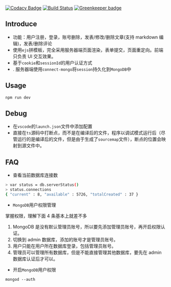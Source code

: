 [![Codacy Badge][codacy_badge]][codacy_link] [![Build Status][travis_badge]][travis_link] [![Greenkeeper badge][greenkeeper_badge]][greenkeeper_link]

## Introduce

- 功能：用户注册，登录，账号删除，发表/修改/删除文章(支持 markdown 编辑)，发表/删除评论
- 使用`ejs`拼模板，完全采用服务器端页面渲染，表单提交，页面重定向。前端只负责 UI 交互效果。
- 基于`cookie`和`sessionId`的用户认证方式
- . 服务器端使用`connect-mongo`将`session`持久化到`MongoDB`中

## Usage

```bash
npm run dev
```

## Debug

- 在`vscode`的`launch.json`文件中添加配置
- 直接在`ts`源码中打断点，而不是在编译后的文件，程序以调试模式运行后（尽管运行的是编译后的文件，但是由于生成了`sourcemap`文件），断点的位置会映射到源文件中。

## FAQ

- 查看当前数据库连接数

```bash
> var status = db.serverStatus()
> status.connections
{ "current" : 8, "available" : 5726, "totalCreated" : 37 }
```

- `MongoDB`用户权限管理

掌握权限，理解下面 4 条基本上就差不多

1. MongoDB 是没有默认管理员账号，所以要先添加管理员账号，再开启权限认证。
2. 切换到 admin 数据库，添加的账号才是管理员账号。
3. 用户只能在用户所在数据库登录，包括管理员账号。
4. 管理员可以管理所有数据库，但是不能直接管理其他数据库，要先在 admin 数据库认证后才可以。

- 开启`MongoDB`用户权限

`mongod --auth`

[codacy_badge]: https://api.codacy.com/project/badge/Grade/2e838f8d8e0e45018d5139dc9e569503
[codacy_link]: https://www.codacy.com/app/novaline.dulin/typescript-mongoose-express-starter?utm_source=github.com&utm_medium=referral&utm_content=mrdulin/typescript-mongoose-express-starter&utm_campaign=Badge_Grade
[travis_badge]: https://travis-ci.org/mrdulin/typescript-mongoose-express-starter.svg
[travis_link]: https://travis-ci.org/mrdulin/typescript-mongoose-express-starter
[greenkeeper_badge]: https://badges.greenkeeper.io/mrdulin/typescript-mongoose-express-starter.svg
[greenkeeper_link]: https://greenkeeper.io/
